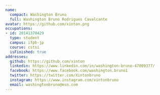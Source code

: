 ```yaml
---
name:
  compact: Washington Bruno
  full: Washington Bruno Rodrigues Cavalcante
avatar: https://github.com/xinton.png
occupations:
- id: 20141370429
  type: student
  campus: ifpb-jp
  course: cstsi
  isFinished: true
addresses:
  github: https://github.com/xinton
  linkedin: https://www.linkedin.com/in/washington-bruno-47009377/
  facebook: https://www.facebook.com/washington.bruno1
  twitter: https://twitter.com/Xintonbruno
  instagram: https://www.instagram.com/xintonbruno
  email: washingtonbruno@msn.com
---
```

